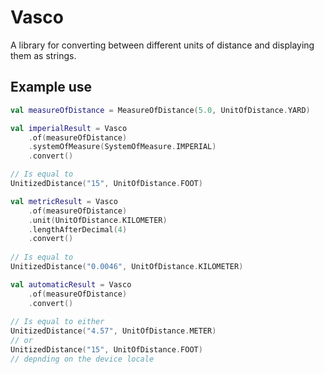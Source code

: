 # Vasco

A library for converting between different units of distance and displaying them as strings.

## Example use

```kotlin
val measureOfDistance = MeasureOfDistance(5.0, UnitOfDistance.YARD)

val imperialResult = Vasco
    .of(measureOfDistance)
    .systemOfMeasure(SystemOfMeasure.IMPERIAL)
    .convert()

// Is equal to
UnitizedDistance("15", UnitOfDistance.FOOT)

val metricResult = Vasco
    .of(measureOfDistance)
    .unit(UnitOfDistance.KILOMETER)
    .lengthAfterDecimal(4)
    .convert()
    
// Is equal to
UnitizedDistance("0.0046", UnitOfDistance.KILOMETER)

val automaticResult = Vasco
    .of(measureOfDistance)
    .convert()
    
// Is equal to either
UnitizedDistance("4.57", UnitOfDistance.METER)
// or
UnitizedDistance("15", UnitOfDistance.FOOT)
// depnding on the device locale
```
